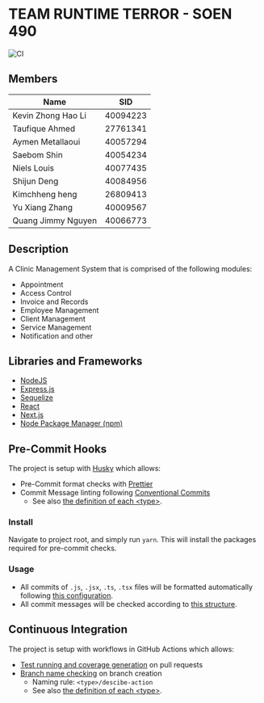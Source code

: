 # TEAM RUNTIME TERROR - SOEN 490

![CI](https://github.com/kevinlizh1992/rtterror/actions/workflows/pull-request.yml/badge.svg)

## Members

| Name               | SID      |
| ------------------ | -------- |
| Kevin Zhong Hao Li | 40094223 |
| Taufique Ahmed     | 27761341 |
| Aymen Metallaoui   | 40057294 |
| Saebom Shin        | 40054234 |
| Niels Louis        | 40077435 |
| Shijun Deng        | 40084956 |
| Kimchheng heng     | 26809413 |
| Yu Xiang Zhang     | 40009567 |
| Quang Jimmy Nguyen | 40066773 |

## Description

A Clinic Management System that is comprised of the following modules:

- Appointment
- Access Control
- Invoice and Records
- Employee Management
- Client Management
- Service Management
- Notification and other

## Libraries and Frameworks

- [NodeJS](https://nodejs.org/)
- [Express.js](http://expressjs.com/)
- [Sequelize](https://sequelize.org/)
- [React](https://reactjs.org/)
- [Next.js](https://nextjs.org/)
- [Node Package Manager (npm)](https://www.npmjs.com/)

## Pre-Commit Hooks

The project is setup with [Husky](https://github.com/typicode/husky) which allows:

- Pre-Commit format checks with [Prettier](https://prettier.io/docs/en/install.html#git-hooks)
- Commit Message linting following [Conventional Commits](https://www.conventionalcommits.org/en/v1.0.0/#summary)
  - See also [the definition of each \<type>](https://github.com/angular/angular/blob/22b96b9/CONTRIBUTING.md#type).

### Install

Navigate to project root, and simply run `yarn`. This will install the packages required for pre-commit checks.

### Usage

- All commits of `.js`, `.jsx`, `.ts`, `.tsx` files will be formatted automatically following [this configuration](./.prettierrc).
- All commit messages will be checked according to [this structure](https://www.conventionalcommits.org/en/v1.0.0/#summary).

## Continuous Integration

The project is setup with workflows in GitHub Actions which allows:

- [Test running and coverage generation](https://github.com/kevinlizh1992/rtterror/actions/workflows/pull-request.yml) on pull requests
- [Branch name checking](https://github.com/kevinlizh1992/rtterror/actions/workflows/branch-naming.yml) on branch creation
  - Naming rule: `<type>/descibe-action`
  - See also [the definition of each \<type>](https://github.com/angular/angular/blob/22b96b9/CONTRIBUTING.md#type).
